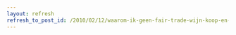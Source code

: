 ```yaml
---
layout: refresh
refresh_to_post_id: /2010/02/12/waarom-ik-geen-fair-trade-wijn-koop-en-drink
---
```

